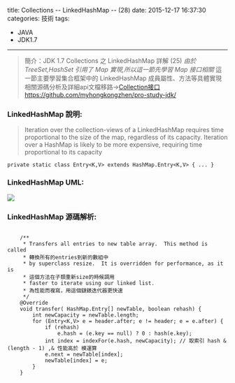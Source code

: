 title:  Collections -- LinkedHashMap -- (28)
date: 2015-12-17 16:37:30
categories: 技術
tags:
- JAVA
- JDK1.7
---
> 簡介：JDK 1.7 Collections 之 LinkedHashMap 詳解 (25)
> _由於 TreeSet,HashSet 引用了 Map 實現,所以這一節先學習 Map 接口相關_
> 這一節主要學習集合框架中的 LinkedHashMap 成員屬性、方法等具體實現
> 相關源碼分析及詳細api文檔移路→[Collection接口https://github.com/myhongkongzhen/pro-study-jdk/](https://github.com/myhongkongzhen/pro-study-jdk/tree/master/src/main/java/z/z/w/jdk/collections)

<!--more-->

### LinkedHashMap 說明:
> Iteration over the collection-views of a LinkedHashMap requires time proportional to the size of the map, regardless of its capacity.
> Iteration over a HashMap is likely to be more expensive, requiring time proportional to its capacity
```
private static class Entry<K,V> extends HashMap.Entry<K,V> { ... }
```

### LinkedHashMap UML:
<img src="/images/JDK/Collections/Collection-LinkedHashMap.png"  />

### LinkedHashMap 源碼解析:
```

    /**
     * Transfers all entries to new table array.  This method is called
     * 轉換所有的entries到新的數組中
     * by superclass resize.  It is overridden for performance, as it is
     * 這個方法在子類重新size的時候調用
     * faster to iterate using our linked list.
     * 為性能而複寫，用這個鏈錶迭代器更快速
     */
    @Override
    void transfer( HashMap.Entry[] newTable, boolean rehash) {
        int newCapacity = newTable.length;
        for (Entry<K,V> e = header.after; e != header; e = e.after) {
            if (rehash)
                e.hash = (e.key == null) ? 0 : hash(e.key);
            int index = indexFor(e.hash, newCapacity); // 取索引 hash & (length - 1) ,& 性能高於 模運算
            e.next = newTable[index];
            newTable[index] = e;
        }
    }


```
